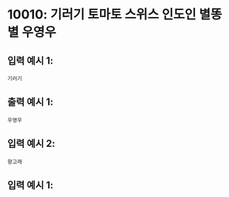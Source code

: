 # 10010: 기러기 토마토 스위스 인도인 별똥별 우영우



## 입력 예시 1:
```
기러기
```

## 출력 예시 1:
```
우영우
```

## 입력 예시 2:
```
향고래
```

## 입력 예시 1:
```

```
